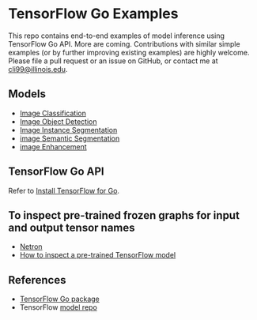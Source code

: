 # TensorFlow Go Examples

This repo contains end-to-end examples of model inference using TensorFlow Go API. More are coming.
Contributions with similar simple examples (or by further improving existing examples) are highly welcome. Please file a pull request or an issue on GitHub, or contact me at <cli99@illinois.edu>.

## Models

- [Image Classification](image_classification)
- [Image Object Detection](image_object_detection)
- [Image Instance Segmentation](image_instance_segmentation)
- [image Semantic Segmentation](image_semantic_segmentation)
- [image Enhancement](image_semantic_segmentation)

## TensorFlow Go API

Refer to [Install TensorFlow for Go](https://www.tensorflow.org/install/lang_go).

## To inspect pre-trained frozen graphs for input and output tensor names

- [Netron](https://github.com/lutzroeder/netron)
- [How to inspect a pre-trained TensorFlow model](https://medium.com/@daj/how-to-inspect-a-pre-trained-tensorflow-model-5fd2ee79ced0)

## References

- [TensorFlow Go package](https://godoc.org/github.com/tensorflow/tensorflow/tensorflow/go)
- TensorFlow [model repo](https://github.com/tensorflow/models)
